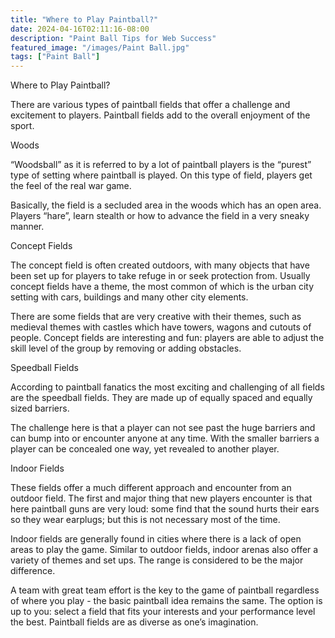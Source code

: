 ```yaml
---
title: "Where to Play Paintball?"
date: 2024-04-16T02:11:16-08:00
description: "Paint Ball Tips for Web Success"
featured_image: "/images/Paint Ball.jpg"
tags: ["Paint Ball"]
---
```


Where to Play Paintball?

There are various types of paintball fields that offer a challenge and excitement to players. Paintball fields add to the overall enjoyment of the sport.

Woods

“Woodsball” as it is referred to by a lot of paintball players is the “purest” type of setting where paintball is played.  On this type of field, players get the feel of the real war game.

Basically, the field is a secluded area in the woods which has an open area.  Players “hare”, learn stealth or how to advance the field in a very sneaky manner. 

Concept Fields

The concept field is often created outdoors, with many objects that have been set up for players to take refuge in or seek protection from.  Usually concept fields have a theme, the most common of which is the urban city setting with cars, buildings and many other city elements. 

There are some fields that are very creative with their themes, such as medieval themes with castles which have towers, wagons and cutouts of people.  Concept fields are interesting and fun: players are able to adjust the skill level of the group by removing or adding obstacles.

Speedball Fields

According to paintball fanatics the most exciting and challenging of all fields are the speedball fields. They are made up of equally spaced and equally sized barriers. 

The challenge here is that a player can not see past the huge barriers and can bump into or encounter anyone at any time.  With the smaller barriers a player can be concealed one way, yet revealed to another player.

Indoor Fields

These fields offer a much different approach and encounter from an outdoor field. The first and major thing that new players encounter is that here paintball guns are very loud: some find that the sound hurts their ears so they wear earplugs; but this is not necessary most of the time.

Indoor fields are generally found in cities where there is a lack of open areas to play the game. Similar to outdoor fields, indoor arenas also offer a variety of themes and set ups. The range is considered to be the major difference. 

A team with great team effort is the key to the game of paintball regardless of where you play - the basic paintball idea remains the same. The option is up to you:  select a field that fits your interests and your performance level the best.  Paintball fields are as diverse as one’s imagination. 


